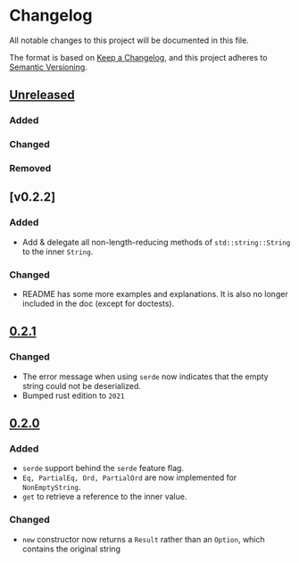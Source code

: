 # Changelog
All notable changes to this project will be documented in this file.

The format is based on [Keep a Changelog](https://keepachangelog.com/en/1.0.0/),
and this project adheres to [Semantic Versioning](https://semver.org/spec/v2.0.0.html).

## [Unreleased]
### Added

### Changed

### Removed

## [v0.2.2]
### Added
* Add & delegate all non-length-reducing methods of `std::string::String` to the inner `String`.

### Changed
* README has some more examples and explanations. It is also no longer included in the doc (except for doctests).

## [0.2.1]
### Changed
* The error message when using `serde` now indicates that the empty string could not be deserialized.
* Bumped rust edition to `2021`

## [0.2.0]
### Added
* `serde` support behind the `serde` feature flag.
* `Eq, PartialEq, Ord, PartialOrd` are now implemented for `NonEmptyString`.
* `get` to retrieve a reference to the inner value.

### Changed
* `new` constructor now returns a `Result` rather than an `Option`, which contains the original string 

[Unreleased]: https://github.com/MidasLamb/non-empty-string/v0.2.2...HEAD
[0.2.1]: https://github.com/MidasLamb/non-empty-string/compare/v0.2.1...v0.2.2
[0.2.1]: https://github.com/MidasLamb/non-empty-string/compare/v0.2.0...v0.2.1
[0.2.0]: https://github.com/MidasLamb/non-empty-string/compare/v0.1.0...v0.2.0
